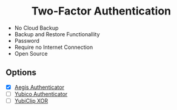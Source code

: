 <h1 align="center">Two-Factor Authentication</h1>

- No Cloud Backup
- Backup and Restore Functionallity
- Password
- Require no Internet Connection
- Open Source
  
## Options

- [x] [Aegis Authenticator](https://getaegis.app/)
- [ ] [Yubico Authenticator](https://f-droid.org/en/packages/com.yubico.yubioath/)
- [ ] [YubiClip XOR](https://f-droid.org/en/packages/com.craftxbox.yubiclip.xor/)
